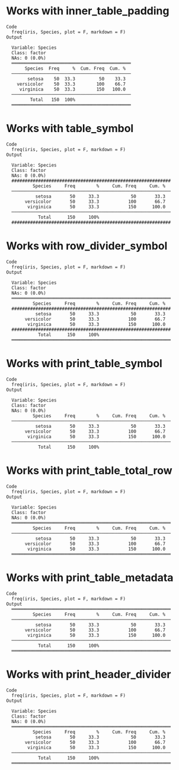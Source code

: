 # Works with inner_table_padding

    Code
      freq(iris, Species, plot = F, markdown = F)
    Output
      
      Variable: Species
      Class: factor
      NAs: 0 (0.0%)
      ═════════════════════════════════════════════
           Species  Freq     %  Cum. Freq  Cum. %
      ─────────────────────────────────────────────
            setosa    50  33.3         50    33.3
        versicolor    50  33.3        100    66.7
         virginica    50  33.3        150   100.0
      ─────────────────────────────────────────────
             Total   150  100%                   
      ═════════════════════════════════════════════

# Works with table_symbol

    Code
      freq(iris, Species, plot = F, markdown = F)
    Output
      
      Variable: Species
      Class: factor
      NAs: 0 (0.0%)
      ############################################################
              Species     Freq        %     Cum. Freq     Cum. %
      ────────────────────────────────────────────────────────────
               setosa       50     33.3            50       33.3
           versicolor       50     33.3           100       66.7
            virginica       50     33.3           150      100.0
      ────────────────────────────────────────────────────────────
                Total      150     100%                         
      ############################################################

# Works with row_divider_symbol

    Code
      freq(iris, Species, plot = F, markdown = F)
    Output
      
      Variable: Species
      Class: factor
      NAs: 0 (0.0%)
      ════════════════════════════════════════════════════════════
              Species     Freq        %     Cum. Freq     Cum. %
      ############################################################
               setosa       50     33.3            50       33.3
           versicolor       50     33.3           100       66.7
            virginica       50     33.3           150      100.0
      ############################################################
                Total      150     100%                         
      ════════════════════════════════════════════════════════════

# Works with print_table_symbol

    Code
      freq(iris, Species, plot = F, markdown = F)
    Output
      
      Variable: Species
      Class: factor
      NAs: 0 (0.0%)
              Species     Freq        %     Cum. Freq     Cum. %
      ────────────────────────────────────────────────────────────
               setosa       50     33.3            50       33.3
           versicolor       50     33.3           100       66.7
            virginica       50     33.3           150      100.0
      ────────────────────────────────────────────────────────────
                Total      150     100%                         

# Works with print_table_total_row

    Code
      freq(iris, Species, plot = F, markdown = F)
    Output
      
      Variable: Species
      Class: factor
      NAs: 0 (0.0%)
      ════════════════════════════════════════════════════════════
              Species     Freq        %     Cum. Freq     Cum. %
      ────────────────────────────────────────────────────────────
               setosa       50     33.3            50       33.3
           versicolor       50     33.3           100       66.7
            virginica       50     33.3           150      100.0
      ════════════════════════════════════════════════════════════

# Works with print_table_metadata

    Code
      freq(iris, Species, plot = F, markdown = F)
    Output
      ════════════════════════════════════════════════════════════
              Species     Freq        %     Cum. Freq     Cum. %
      ────────────────────────────────────────────────────────────
               setosa       50     33.3            50       33.3
           versicolor       50     33.3           100       66.7
            virginica       50     33.3           150      100.0
      ────────────────────────────────────────────────────────────
                Total      150     100%                         
      ════════════════════════════════════════════════════════════

# Works with print_header_divider

    Code
      freq(iris, Species, plot = F, markdown = F)
    Output
      
      Variable: Species
      Class: factor
      NAs: 0 (0.0%)
      ════════════════════════════════════════════════════════════
              Species     Freq        %     Cum. Freq     Cum. %
               setosa       50     33.3            50       33.3
           versicolor       50     33.3           100       66.7
            virginica       50     33.3           150      100.0
      ────────────────────────────────────────────────────────────
                Total      150     100%                         
      ════════════════════════════════════════════════════════════

